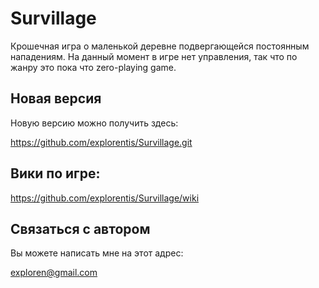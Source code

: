 # Survillage

Крошечная игра о маленькой деревне подвергающейся постоянным нападениям. На данный момент в игре нет управления, так что по жанру это пока что zero-playing game.

## Новая версия
Новую версию можно получить здесь:

https://github.com/explorentis/Survillage.git

## Вики по игре:

https://github.com/explorentis/Survillage/wiki

## Связаться с автором

Вы можете написать мне на этот адрес:

exploren@gmail.com
